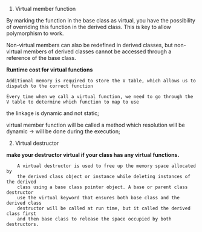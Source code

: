 1. Virtual member function

By marking the function in the base class as virtual, you have the possibility of overriding this function in the derived class. This is key to allow polymorphism to work.

Non-virtual members can also be redefined in derived classes, but non-virtual members of derived classes cannot be accessed through a reference of the base class.

**Runtime cost for virtual functions**

    Additional memory is required to store the V table, which allows us to dispatch to the correct function

    Every time when we call a virtual function, we need to go through the V table to determine which function to map to use

the linkage is dynamic and not static;

virtual member function will be called a method
which resolution will be dynamic -> will be done during the execution;

2. Virtual destructor

**make your destructor virtual if your class has any virtual functions.**

        A virtual destructor is used to free up the memory space allocated by 
        the derived class object or instance while deleting instances of the derived
        class using a base class pointer object. A base or parent class destructor
        use the virtual keyword that ensures both base class and the derived class 
        destructor will be called at run time, but it called the derived class first
        and then base class to release the space occupied by both destructors.

